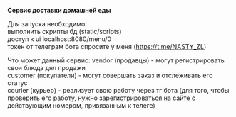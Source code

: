 **Сервис доставки домашней еды**

Для запуска необходимо:  
выполнить скрипты бд (static/scripts)  
доступ к ui localhost:8080/menu/0  
токен от телеграм бота спросите у меня (https://t.me/NASTY_ZL) 

Что может данный сервис:
vendor (продавцы) - могут регистрировать свои блюда дял продажи  
customer (покупатели) - могут совершать заказ и отслеживать его статус  
courier (курьер) - реализует свою работу через тг бота (для того, чтобы проверить его работу, нужно зарегистрироваться на сайте с действующим номером, привязанным к телеге)  
